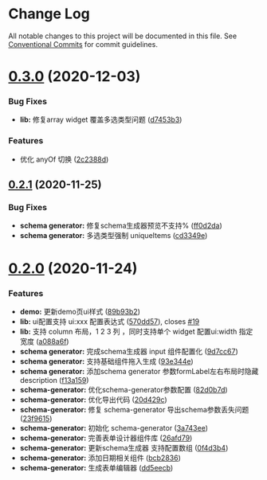 # Change Log

All notable changes to this project will be documented in this file.
See [Conventional Commits](https://conventionalcommits.org) for commit guidelines.

# [0.3.0](https://github.com/lljj-x/vue-json-schema-form/compare/v0.2.2...v0.3.0) (2020-12-03)


### Bug Fixes

* **lib:** 修复array widget 覆盖多选类型问题 ([d7453b3](https://github.com/lljj-x/vue-json-schema-form/commit/d7453b33abea5f903a3cbee073172a28c3cf02ac))


### Features

* 优化 anyOf 切换 ([2c2388d](https://github.com/lljj-x/vue-json-schema-form/commit/2c2388d0b46e068ec24c9e64e7ec2154e3237a59))





## [0.2.1](https://github.com/lljj-x/vue-json-schema-form/compare/v0.2.0...v0.2.1) (2020-11-25)


### Bug Fixes

* **schema generator:** 修复schema生成器预览不支持% ([ff0d2da](https://github.com/lljj-x/vue-json-schema-form/commit/ff0d2da9b1944056185803898d3a2c66194cc508))
* **schema generator:** 多选类型强制 uniqueItems ([cd3349e](https://github.com/lljj-x/vue-json-schema-form/commit/cd3349ed960bdf2908ffd76ffce86cf99914b222))





# [0.2.0](https://github.com/lljj-x/vue-json-schema-form/compare/v0.1.3...v0.2.0) (2020-11-24)


### Features

* **demo:** 更新demo页ui样式 ([89b93b2](https://github.com/lljj-x/vue-json-schema-form/commit/89b93b26d0a57e623e6e2784e4636a7aefb32738))
* **lib:** ui配置支持 ui:xxx 配置表达式 ([570dd57](https://github.com/lljj-x/vue-json-schema-form/commit/570dd577fe88b779d37afb8fba8199b97edb2f73)), closes [#19](https://github.com/lljj-x/vue-json-schema-form/issues/19)
* **lib:** 支持 column 布局，1 2 3 列 ，同时支持单个 widget 配置ui:width 指定宽度 ([a088a6f](https://github.com/lljj-x/vue-json-schema-form/commit/a088a6f21448e77f371e8391d93c03aa2e99a3e9))
* **schema generator:** 完成schema生成器 input 组件配置化 ([9d7cc67](https://github.com/lljj-x/vue-json-schema-form/commit/9d7cc67802353b3772e5937aeac9345ec0b46570))
* **schema generator:** 支持基础组件拖入生成 ([93e344e](https://github.com/lljj-x/vue-json-schema-form/commit/93e344e48ce50d3933830c90113dd5d789a0a371))
* **schema generator:** 添加schema generator 参数formLabel左右布局时隐藏description ([f13a159](https://github.com/lljj-x/vue-json-schema-form/commit/f13a159977d8f1677e8942dce2b1e53283943b82))
* **schema-generator:** 优化schema-generator参数配置 ([82d0b7d](https://github.com/lljj-x/vue-json-schema-form/commit/82d0b7d4430d92ae8094044dec3dfa521ed5c410))
* **schema-generator:** 优化导出代码 ([20d429c](https://github.com/lljj-x/vue-json-schema-form/commit/20d429c60f49f7e8181ece0b53974f303fec0c5f))
* **schema-generator:** 修复 schema-generator 导出schema参数丢失问题 ([23f9615](https://github.com/lljj-x/vue-json-schema-form/commit/23f961579dc11fe8a7626186b4f9736c4e1203c6))
* **schema-generator:** 初始化 schema-generator ([3a743ee](https://github.com/lljj-x/vue-json-schema-form/commit/3a743ee48c50493fb17a19cc0657cb351ef5a111))
* **schema-generator:** 完善表单设计器组件库 ([26afd79](https://github.com/lljj-x/vue-json-schema-form/commit/26afd79687263149a1e29c0adf03de3b7bd7f6db))
* **schema-generator:** 更新schema生成器 支持配置数组 ([0f4d3b4](https://github.com/lljj-x/vue-json-schema-form/commit/0f4d3b4be1b47fb89571500cd8749fed6a412a38))
* **schema-generator:** 添加日期相关组件 ([bcb2836](https://github.com/lljj-x/vue-json-schema-form/commit/bcb283665eab561608062255c5f197f5a1e1a5aa))
* **schema-generator:** 生成表单编辑器 ([dd5eecb](https://github.com/lljj-x/vue-json-schema-form/commit/dd5eecb607e2be8e000a56dd5202d3a9c02d38a0))
